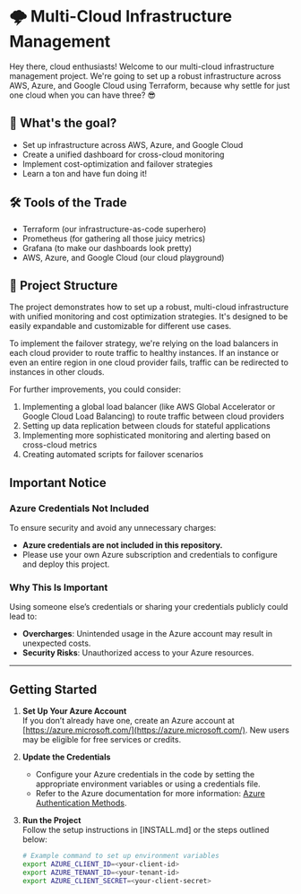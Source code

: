 # 🌩️ Multi-Cloud Infrastructure Management

Hey there, cloud enthusiasts! Welcome to our multi-cloud infrastructure management project. We're going to set up a robust infrastructure across AWS, Azure, and Google Cloud using Terraform, because why settle for just one cloud when you can have three? 😎

## 🎯 What's the goal?

- Set up infrastructure across AWS, Azure, and Google Cloud
- Create a unified dashboard for cross-cloud monitoring
- Implement cost-optimization and failover strategies
- Learn a ton and have fun doing it!

## 🛠️ Tools of the Trade

- Terraform (our infrastructure-as-code superhero)
- Prometheus (for gathering all those juicy metrics)
- Grafana (to make our dashboards look pretty)
- AWS, Azure, and Google Cloud (our cloud playground)

## 📁 Project Structure

The project demonstrates how to set up a robust, multi-cloud infrastructure with unified monitoring and cost optimization strategies. It's designed to be easily expandable and customizable for different use cases.

To implement the failover strategy, we're relying on the load balancers in each cloud provider to route traffic to healthy instances. If an instance or even an entire region in one cloud provider fails, traffic can be redirected to instances in other clouds.

For further improvements, you could consider:

1. Implementing a global load balancer (like AWS Global Accelerator or Google Cloud Load Balancing) to route traffic between cloud providers
2. Setting up data replication between clouds for stateful applications
3. Implementing more sophisticated monitoring and alerting based on cross-cloud metrics
4. Creating automated scripts for failover scenarios

## Important Notice

### **Azure Credentials Not Included**
To ensure security and avoid any unnecessary charges:
- **Azure credentials are not included in this repository.** 
- Please use your own Azure subscription and credentials to configure and deploy this project.

### Why This Is Important
Using someone else’s credentials or sharing your credentials publicly could lead to:
- **Overcharges**: Unintended usage in the Azure account may result in unexpected costs.
- **Security Risks**: Unauthorized access to your Azure resources.

---

## Getting Started

1. **Set Up Your Azure Account**  
   If you don’t already have one, create an Azure account at [https://azure.microsoft.com/](https://azure.microsoft.com/). New users may be eligible for free services or credits.

2. **Update the Credentials**  
   - Configure your Azure credentials in the code by setting the appropriate environment variables or using a credentials file.
   - Refer to the Azure documentation for more information: [Azure Authentication Methods](https://learn.microsoft.com/en-us/azure/active-directory/develop/howto-create-service-principal-portal).

3. **Run the Project**  
   Follow the setup instructions in [INSTALL.md] or the steps outlined below:
   ```bash
   # Example command to set up environment variables
   export AZURE_CLIENT_ID=<your-client-id>
   export AZURE_TENANT_ID=<your-tenant-id>
   export AZURE_CLIENT_SECRET=<your-client-secret>